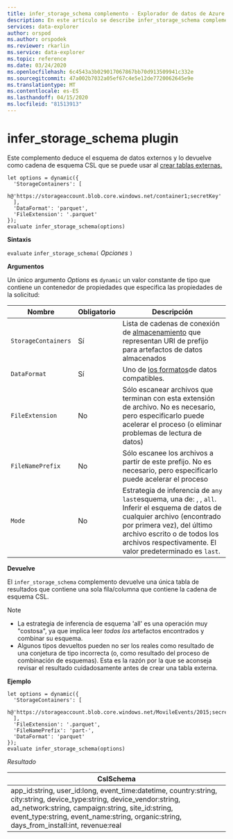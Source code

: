 ```yaml
---
title: infer_storage_schema complemento - Explorador de datos de Azure Microsoft Docs
description: En este artículo se describe infer_storage_schema complemento en Azure Data Explorer.
services: data-explorer
author: orspod
ms.author: orspodek
ms.reviewer: rkarlin
ms.service: data-explorer
ms.topic: reference
ms.date: 03/24/2020
ms.openlocfilehash: 6c4543a3b029017067867bb70d913509941c332e
ms.sourcegitcommit: 47a002b7032a05ef67c4e5e12de7720062645e9e
ms.translationtype: MT
ms.contentlocale: es-ES
ms.lasthandoff: 04/15/2020
ms.locfileid: "81513913"
---
```

# <a name="infer_storage_schema-plugin"></a>infer_storage_schema plugin

Este complemento deduce el esquema de datos externos y lo devuelve como cadena de esquema CSL que se puede usar al [crear tablas externas.](../management/externaltables.md#create-or-alter-external-table)

```kusto
let options = dynamic({
  'StorageContainers': [
    h@'https://storageaccount.blob.core.windows.net/container1;secretKey'
  ],
  'DataFormat': 'parquet',
  'FileExtension': '.parquet'
});
evaluate infer_storage_schema(options)
```

**Sintaxis**

`evaluate` `infer_storage_schema(` *Opciones* `)`

**Argumentos**

Un único argumento *Options* es `dynamic` un valor constante de tipo que contiene un contenedor de propiedades que especifica las propiedades de la solicitud:

|Nombre                    |Obligatorio|Descripción|
|------------------------|--------|-----------|
|`StorageContainers`|Sí|Lista de cadenas de conexión de [almacenamiento](../api/connection-strings/storage.md) que representan URI de prefijo para artefactos de datos almacenados|
|`DataFormat`|Sí|Uno de [los formatos](https://docs.microsoft.com/azure/data-explorer/ingestion-supported-formats)de datos compatibles.|
|`FileExtension`|No|Sólo escanear archivos que terminan con esta extensión de archivo. No es necesario, pero especificarlo puede acelerar el proceso (o eliminar problemas de lectura de datos)|
|`FileNamePrefix`|No|Sólo escanee los archivos a partir de este prefijo. No es necesario, pero especificarlo puede acelerar el proceso|
|`Mode`|No|Estrategia de inferencia de `any` `last`esquema, una de: , , `all`. Inferir el esquema de datos de cualquier archivo (encontrado por primera vez), del último archivo escrito o de todos los archivos respectivamente. El valor predeterminado es `last`.|

**Devuelve**

El `infer_storage_schema` complemento devuelve una única tabla de resultados que contiene una sola fila/columna que contiene la cadena de esquema CSL.

> [!NOTE]
> * La estrategia de inferencia de esquema 'all' es una operación muy "costosa", ya que implica leer *todos los* artefactos encontrados y combinar su esquema.
> * Algunos tipos devueltos pueden no ser los reales como resultado de una conjetura de tipo incorrecta (o, como resultado del proceso de combinación de esquemas). Esta es la razón por la que se aconseja revisar el resultado cuidadosamente antes de crear una tabla externa.

**Ejemplo**

```kusto
let options = dynamic({
  'StorageContainers': [
    h@'https://storageaccount.blob.core.windows.net/MovileEvents/2015;secretKey'
  ],
  'FileExtension': '.parquet',
  'FileNamePrefix': 'part-',
  'DataFormat': 'parquet'
});
evaluate infer_storage_schema(options)
```

*Resultado*

|CslSchema|
|---|
|app_id:string, user_id:long, event_time:datetime, country:string, city:string, device_type:string, device_vendor:string, ad_network:string, campaign:string, site_id:string, event_type:string, event_name:string, organic:string, days_from_install:int, revenue:real|